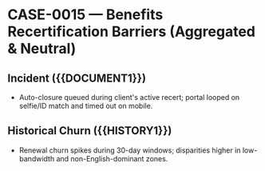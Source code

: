 # CASE-0015 — Benefits Recertification Barriers (Aggregated & Neutral)

## Incident ({{DOCUMENT1}})
- Auto-closure queued during client's active recert; portal looped on selfie/ID match and timed out on mobile.

## Historical Churn ({{HISTORY1}})
- Renewal churn spikes during 30-day windows; disparities higher in low-bandwidth and non-English-dominant zones.
